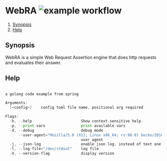 # WebRA ![example workflow](https://github.com/triole/webra/actions/workflows/build.yaml/badge.svg)

<!--- mdtoc: toc begin -->

1. [Synopsis](#synopsis)
2. [Help](#help)<!--- mdtoc: toc end -->

## Synopsis

WebRA is a simple Web Request Assertion engine that does http requests and evaluates their answer.

## Help

```go mdox-exec="r -h"

a golang code example from spring

Arguments:
  [<config>]    config toml file name, positional arg required

Flags:
  -h, --help                      Show context-sensitive help.
  -p, --print-vars                print available vars
  -d, --debug                     debug mode
      --user-agent="Mozilla/5.0 (X11; Linux x86_64; rv:98.0) Gecko/20100101 Firefox/98.0"
                                  user agent
  -j, --json-log                  enable json log, instead of text one
  -l, --log-file="/dev/stdout"    log file
  -V, --version-flag              display version
```
